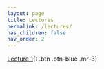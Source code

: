 ```yaml
---
layout: page
title: Lectures
permalink: /lectures/
has_children: false
nav_order: 2
---
```


[Lecture 1](https://github.com/bayreuth-politics/CI22/raw/gh-pages/docs/lectures/CI_23_Slides_Bayreuth_Week1.pdf){: .btn .btn-blue .mr-3}
